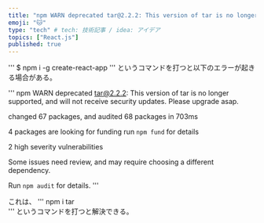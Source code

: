 ```yaml
---
title: "npm WARN deprecated tar@2.2.2: This version of tar is no longer..."
emoji: "🐱"
type: "tech" # tech: 技術記事 / idea: アイデア
topics: ["React.js"]
published: true
---
```


'''
$ npm i -g create-react-app 
'''
というコマンドを打つと以下のエラーが起きる場合がある。

'''
npm WARN deprecated tar@2.2.2: This version of tar is no longer supported, and will not receive security updates. Please upgrade asap.

changed 67 packages, and audited 68 packages in 703ms

4 packages are looking for funding
  run `npm fund` for details

2 high severity vulnerabilities

Some issues need review, and may require choosing
a different dependency.

Run `npm audit` for details.
'''

これは、
'''
npm i tar      
'''
というコマンドを打つと解決できる。